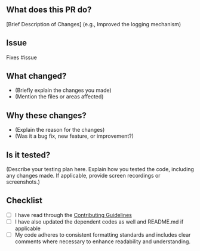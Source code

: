 ## What does this PR do?

[Brief Description of Changes] (e.g., Improved the logging mechanism)

## Issue

Fixes #issue

## What changed?

- (Briefly explain the changes you made)
- (Mention the files or areas affected)

## Why these changes?

- (Explain the reason for the changes)
- (Was it a bug fix, new feature, or improvement?)

## Is it tested?

(Describe your testing plan here. Explain how you tested the code, including any changes made. If applicable, provide screen recordings or screenshots.)

## Checklist

- [ ] I have read through the [Contributing Guidelines](https://github.com/ambujraj/byteshare/blob/master/CONTRIBUTING.md)
- [ ] I have also updated the dependent codes as well and README.md if applicable
- [ ] My code adheres to consistent formatting standards and includes clear comments where necessary to enhance readability and understanding.
